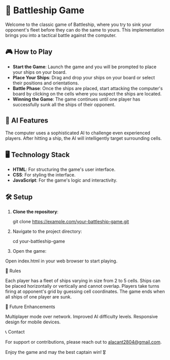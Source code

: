 # 🚢 Battleship Game

Welcome to the classic game of Battleship, where you try to sink your opponent's fleet before they can do the same to yours. This implementation brings you into a tactical battle against the computer.

## 🎮 How to Play

- **Start the Game**: Launch the game and you will be prompted to place your ships on your board.
- **Place Your Ships**: Drag and drop your ships on your board or select their positions and orientations.
- **Battle Phase**: Once the ships are placed, start attacking the computer's board by clicking on the cells where you suspect the ships are located.
- **Winning the Game**: The game continues until one player has successfully sunk all the ships of their opponent.

## 🤖 AI Features

The computer uses a sophisticated AI to challenge even experienced players.
After hitting a ship, the AI will intelligently target surrounding cells.

## 🖥️ Technology Stack

- **HTML**: For structuring the game's user interface.
- **CSS**: For styling the interface.
- **JavaScript**: For the game's logic and interactivity.

## 🛠️ Setup

1. **Clone the repository**:
   
   git clone https://example.com/your-battleship-game.git
   
2. Navigate to the project directory:

   cd your-battleship-game

3. Open the game:
   
Open index.html in your web browser to start playing.

📜 Rules

Each player has a fleet of ships varying in size from 2 to 5 cells.
Ships can be placed horizontally or vertically and cannot overlap.
Players take turns firing at opponent's grid by guessing cell coordinates.
The game ends when all ships of one player are sunk.

🔄 Future Enhancements

 Multiplayer mode over network.
 Improved AI difficulty levels.
 Responsive design for mobile devices.
 
📞 Contact

For support or contributions, please reach out to alacant2804@gmail.com.

Enjoy the game and may the best captain win! 🎖️

